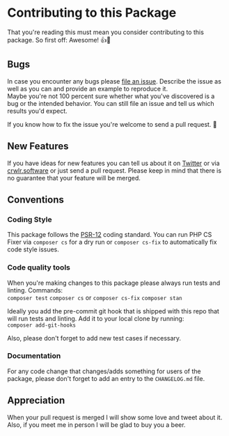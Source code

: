 # Contributing to this Package

That you're reading this must mean you consider contributing to
this package. So first off: Awesome! 👍🤘

## Bugs

In case you encounter any bugs please
[file an issue](https://github.com/crwlrsoft/utils/issues/new).
Describe the issue as well as you can and provide an example to
reproduce it.  
Maybe you're not 100 percent sure whether what you've discovered
is a bug or the intended behavior. You can still file an issue
and tell us which results you'd expect.

If you know how to fix the issue you're welcome to send a pull
request. 💪

## New Features

If you have ideas for new features you can tell us about it on
[Twitter](https://twitter.com/crwlrsoft) or via
[crwlr.software](https://www.crwlr.software/contact) or just
send a pull request. Please keep in mind that there is no
guarantee that your feature will be merged.

## Conventions

### Coding Style

This package follows the
[PSR-12](https://www.php-fig.org/psr/psr-12/) coding standard.
You can run PHP CS Fixer via `composer cs` for a dry run or
`composer cs-fix` to automatically fix code style issues.

### Code quality tools

When you're making changes to this package please always run
tests and linting. Commands:  
`composer test`
`composer cs` or `composer cs-fix`
`composer stan`

Ideally you add the pre-commit git hook that is shipped with
this repo that will run tests and linting. Add it to your local
clone by running:  
`composer add-git-hooks`

Also, please don't forget to add new test cases if necessary.

### Documentation

For any code change that changes/adds something for users of
the package, please don't forget to add an entry to the
`CHANGELOG.md` file.

## Appreciation

When your pull request is merged I will show some love and tweet
about it. Also, if you meet me in person I will be glad to buy you
a beer.
